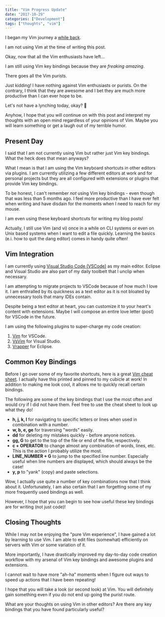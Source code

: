 ```yaml
---
title: "Vim Progress Update"
date: "2017-10-29"
categories: ["Development"]
tags: ["thoughts", "vim"]
---
```


I began my Vim journey a [while back](/blog/using-vim-for-a-week).

I am not using Vim at the time of writing this post.

Okay, now that all the Vim enthusiasts have left...

I am still using Vim key bindings because they are *freaking amazing*.

There goes all the Vim purists.

Just kidding! I have nothing against Vim enthusiasts or purists. On the contrary, I think that they are awesome and I bet they are much more productive than I can ever hope to be.

Let's not have a lynching today, okay? 🙂

Anyhow, I hope that you will continue on with this post and interpret my thoughts with an open mind regardless of your opinions of Vim. Maybe you will learn something or get a laugh out of my terrible humor.

## Present Day

I said that I am not currently using Vim but rather just Vim key bindings. What the heck does that mean anyways?

What I mean is that I am using the Vim keyboard shortcuts in other editors via plugins. I am currently utilizing a few different editors at work and for personal projects but they are all configured with extensions or plugins that provide Vim key bindings.

To be honest, I can't remember *not* using Vim key bindings - even though that was less than 5 months ago. I feel more productive than I have ever felt when writing and have disdain for the moments when I need to reach for my mouse.

I am even using these keyboard shortcuts for writing my blog posts!

Actually, I still use Vim (and vi) once in a while on CLI systems or even on Unix based systems when I want to edit a file quickly. Learning the basics (e.i. how to quit the dang editor) comes in handy quite often!

## Vim Integration

I am currently using [Visual Studio Code (VSCode)](https://code.visualstudio.com/) as my main editor. Eclipse and Visual Studio are also part of my daily toolbelt that I unclip when necessary.

I am attempting to migrate projects to VSCode because of how much I love it. I am enthralled by its quickness as a text editor as it is not bloated by unnecessary tools that many IDEs contain.

Despite being a text editor at heart, you can customize it to your heart's content with extensions. Maybe I will compose an entire love letter (post) for VSCode in the future.

I am using the following plugins to super-charge my code creation:

1. [Vim](https://marketplace.visualstudio.com/items?itemName=vscodevim.vim) for VSCode.
2. [VsVim](https://marketplace.visualstudio.com/items?itemName=JaredParMSFT.VsVim) for Visual Studio.
3. [Vrapper](http://vrapper.sourceforge.net/home/) for Eclipse.

## Common Key Bindings

Before I go over some of my favorite shortcuts, here is a great [Vim cheat sheet](http://www.viemu.com/vi-vim-dvorak-cheat-sheet.gif). I actually have this printed and pinned to my cubicle at work! In addition to making me look cool, it allows me to quickly recall certain bindings.

The following are some of the key bindings that I use the most often and would cry if I did not have them. Feel free to use the cheat sheet to look up what they do!

* **h, j, k, l** for navigating to specific letters or lines when used in combination with a number.
* **w, b, e, ge** for traversing "words" easily.
* **dd** for deleting my mistakes quickly - before anyone notices.
* **gg, G** to get to the top of the file or end of the file, respectively.
* **c + OPERATOR** to change almost any combination of words, lines, etc. This is the action I probably utilize the most.
* **LINE_NUMBER + G** to jump to the specified line number. Especially useful when line numbers are displayed, which should always be the case!
* **y, p** to "yank" (copy) and paste selections.

Wow, I actually use quite a number of key combinations now that I think about it. Unfortunately, I am also certain that I am forgetting some of my more frequently used bindings as well.

However, I hope that you can begin to see how useful these key bindings are for writing (not just code)!

## Closing Thoughts

While I may not be enjoying the "pure Vim experience", I have gained a lot by learning to use Vim. I am able to edit files (somewhat) efficiently on servers with Vim or some variation of it.

More importantly, I have drastically improved my day-to-day code creation workflow with my arsenal of Vim key bindings and awesome plugins and extensions.

I cannot wait to have more "ah-ha" moments when I figure out ways to speed up actions that I have been repeating!

I hope that you will take a look (or second look) at Vim. You will definitely gain something even if you do not end up going the purist route.

What are your thoughts on using Vim in other editors? Are there any key bindings that you have found particularly useful?
